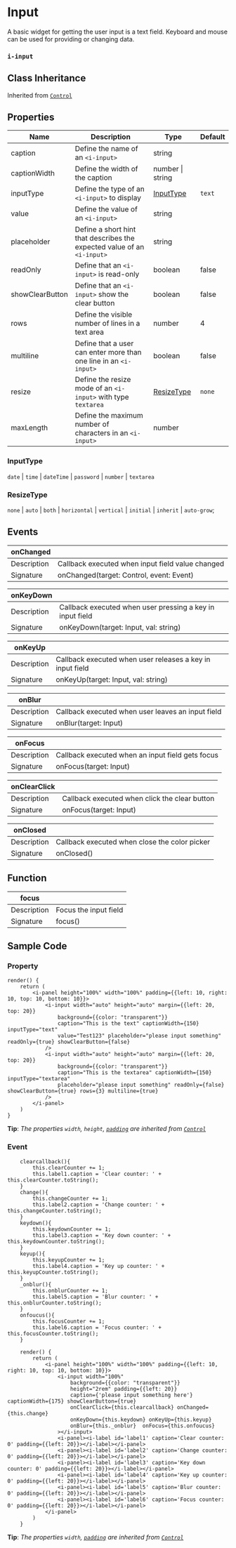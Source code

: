 # Input 

A basic widget for getting the user input is a text field. Keyboard and mouse can be used for providing or changing data.

### `i-input`

## Class Inheritance
Inherited from [`Control`](components/Control/README.md)

## Properties

| Name            | Description                                                       | Type             | Default |
| --------------- | -------------------------------------------------                 | ----------       | ------- |
| caption         | Define the name of an `<i-input>`                                 | string           |         |
| captionWidth    | Define the width of the caption                                   | number \| string |         |
| inputType       | Define the type of an `<i-input>` to display                      | [InputType](#inputtype)| `text` |
| value           | Define the value of an `<i-input>`                                | string           |         |
| placeholder     | Define a short hint that describes the expected value of an `<i-input>` | string     |         |
| readOnly        | Define that an `<i-input>` is read-only                           | boolean          | false      |
| showClearButton | Define that an `<i-input>` show the clear button                  | boolean          | false      |
| rows            | Define the visible number of lines in a text area                 | number           | 4       |
| multiline       | Define that a user can enter more than one line in an `<i-input>` | boolean          | false       |
| resize          | Define the resize mode of an `<i-input>` with type `textarea`     | [ResizeType](#resizetype) |   `none`      |
| maxLength       | Define the maximum number of characters in an `<i-input>`         | number           |         |

### InputType
`date` \| `time` \| `dateTime` \| `password` \| `number` \| `textarea`

### ResizeType
`none` \| `auto` \| `both` \| `horizontal` \| `vertical` \| `initial` \| `inherit` \| `auto-grow`;

## Events

| **onChanged**  |                                                  |
| -------------- | ----------------------------------------------   |
| Description    | Callback executed when input field value changed |
| Signature      | onChanged(target: Control, event: Event)         |

| **onKeyDown**  |                                                           |
| -------------- | ----------------------------------------------            |
| Description    | Callback executed when user pressing a key in input field |
| Signature      | onKeyDown(target: Input, val: string)                     |

| **onKeyUp**    |                                                           |
| -------------- | ----------------------------------------------            |
| Description    | Callback executed when user releases a key in input field |
| Signature      | onKeyUp(target: Input, val: string)                       |

| **onBlur**     |                                                   |
| -------------- | ----------------------------------------------    |
| Description    | Callback executed when user leaves an input field |
| Signature      | onBlur(target: Input)                             |

| **onFocus**    |                                                  |
| -------------- | ----------------------------------------------   |
| Description    | Callback executed when an input field gets focus |
| Signature      | onFocus(target: Input)                           |

| **onClearClick** |                                                |
| --------------   | ---------------------------------------------- |
| Description      | Callback executed when click the clear button  |
| Signature        | onFocus(target: Input)                         |

| **onClosed** |                                                    |
| --------------   | ---------------------------------------------- |
| Description      | Callback executed when close the color picker  |
| Signature        | onClosed()                                     |

## Function

| **focus**   |                              |
| ----------- | ---------------------------  |
| Description | Focus the input field |
| Signature   | focus()                      |

## Sample Code

### Property
```typescript(samples/i-input_1.tsx)
render() {
    return (
        <i-panel height="100%" width="100%" padding={{left: 10, right: 10, top: 10, bottom: 10}}>
            <i-input width="auto" height="auto" margin={{left: 20, top: 20}}
                background={{color: "transparent"}}
                caption="This is the text" captionWidth={150} inputType="text"
                value="Test123" placeholder="please input something" readOnly={true} showClearButton={false}
            />
            <i-input width="auto" height="auto" margin={{left: 20, top: 20}}
                background={{color: "transparent"}}
                caption="This is the textarea" captionWidth={150} inputType="textarea" 
                placeholder="please input something" readOnly={false} showClearButton={true} rows={3} multiline={true}
            />
        </i-panel>
    )
}
```
**Tip**: _The properties `width`, `height`, [`padding`](components/customdatatype/README.md#ispace) are inherited from [`Control`](components/Control/README.md)_

### Event
```typescript(samples/i-input_2.tsx)
    clearcallback(){
        this.clearCounter += 1;
        this.label1.caption = 'Clear counter: ' + this.clearCounter.toString();
    }
    change(){
        this.changeCounter += 1;
        this.label2.caption = 'Change counter: ' + this.changeCounter.toString();
    }
    keydown(){
        this.keydownCounter += 1;
        this.label3.caption = 'Key down counter: ' + this.keydownCounter.toString();
    }
    keyup(){
        this.keyupCounter += 1;
        this.label4.caption = 'Key up counter: ' + this.keyupCounter.toString();
    }
    _onblur(){
        this.onblurCounter += 1;
        this.label5.caption = 'Blur counter: ' + this.onblurCounter.toString();
    }
    onfoucus(){
        this.focusCounter += 1;
        this.label6.caption = 'Focus counter: ' + this.focusCounter.toString();
    }

    render() {
        return (
            <i-panel height="100%" width="100%" padding={{left: 10, right: 10, top: 10, bottom: 10}}>
                <i-input width="100%"
                    background={{color: "transparent"}}
                    height="2rem" padding={{left: 20}}
                    caption={'please input something here'} captionWidth={175} showClearButton={true}
                    onClearClick={this.clearcallback} onChanged={this.change}
                    onKeyDown={this.keydown} onKeyUp={this.keyup}
                    onBlur={this._onblur}  onFocus={this.onfoucus}
                ></i-input>
                <i-panel><i-label id='label1' caption='Clear counter: 0' padding={{left: 20}}></i-label></i-panel>
                <i-panel><i-label id='label2' caption='Change counter: 0' padding={{left: 20}}></i-label></i-panel>
                <i-panel><i-label id='label3' caption='Key down counter: 0' padding={{left: 20}}></i-label></i-panel>
                <i-panel><i-label id='label4' caption='Key up counter: 0' padding={{left: 20}}></i-label></i-panel>
                <i-panel><i-label id='label5' caption='Blur counter: 0' padding={{left: 20}}></i-label></i-panel>
                <i-panel><i-label id='label6' caption='Focus counter: 0' padding={{left: 20}}></i-label></i-panel>
            </i-panel>
        )
    }
```
**Tip**: _The properties `width`, [`padding`](components/customdatatype/README.md#ispace) are inherited from [`Control`](components/Control/README.md)_